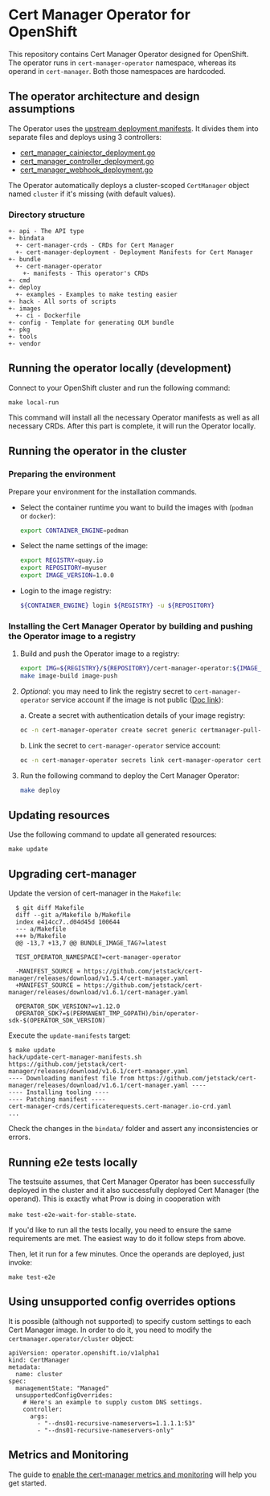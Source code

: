 # Cert Manager Operator for OpenShift

This repository contains Cert Manager Operator designed for OpenShift. The operator runs in `cert-manager-operator` namespace, whereas its operand in `cert-manager`. Both those namespaces are hardcoded.

## The operator architecture and design assumptions

The Operator uses the [upstream deployment manifests](https://github.com/jetstack/cert-manager/releases/download/v1.12.3/cert-manager.yaml). It divides them into separate files and deploys using 3 controllers:
- [cert_manager_cainjector_deployment.go](pkg/controller/deployment/cert_manager_cainjector_deployment.go)
- [cert_manager_controller_deployment.go](pkg/controller/deployment/cert_manager_controller_deployment.go)
- [cert_manager_webhook_deployment.go](pkg/controller/deployment/cert_manager_webhook_deployment.go)

The Operator automatically deploys a cluster-scoped `CertManager` object named `cluster` if it's missing (with default values).

### Directory structure

```
+- api - The API type
+- bindata
  +- cert-manager-crds - CRDs for Cert Manager
  +- cert-manager-deployment - Deployment Manifests for Cert Manager
+- bundle
  +- cert-manager-operator
    +- manifests - This operator's CRDs
+- cmd
+- deploy
  +- examples - Examples to make testing easier
+- hack - All sorts of scripts
+- images
  +- ci - Dockerfile
+- config - Template for generating OLM bundle
+- pkg
+- tools
+- vendor
```

## Running the operator locally (development)

Connect to your OpenShift cluster and run the following command:

    make local-run

This command will install all the necessary Operator manifests as well as all necessary CRDs. After this part is complete, it will run the Operator locally.

## Running the operator in the cluster

### Preparing the environment
Prepare your environment for the installation commands.

- Select the container runtime you want to build the images with (`podman` or `docker`):
    ```sh
    export CONTAINER_ENGINE=podman
    ```
- Select the name settings of the image:
    ```sh
    export REGISTRY=quay.io
    export REPOSITORY=myuser
    export IMAGE_VERSION=1.0.0
    ```
- Login to the image registry:
    ```sh
    ${CONTAINER_ENGINE} login ${REGISTRY} -u ${REPOSITORY}
    ```

### Installing the Cert Manager Operator by building and pushing the Operator image to a registry
1. Build and push the Operator image to a registry:
   ```sh
   export IMG=${REGISTRY}/${REPOSITORY}/cert-manager-operator:${IMAGE_VERSION}
   make image-build image-push
   ```

2. _Optional_: you may need to link the registry secret to `cert-manager-operator` service account if the image is not public ([Doc link](https://docs.openshift.com/container-platform/4.10/openshift_images/managing_images/using-image-pull-secrets.html#images-allow-pods-to-reference-images-from-secure-registries_using-image-pull-secrets)):

    a. Create a secret with authentication details of your image registry:
    ```sh
    oc -n cert-manager-operator create secret generic certmanager-pull-secret  --type=kubernetes.io/dockercfg  --from-file=.dockercfg=${XDG_RUNTIME_DIR}/containers/auth.json
    ```
    b. Link the secret to `cert-manager-operator` service account:
    ```sh
    oc -n cert-manager-operator secrets link cert-manager-operator certmanager-pull-secret --for=pull
    ````

3. Run the following command to deploy the Cert Manager Operator:
    ```sh
    make deploy
    ```

## Updating resources

Use the following command to update all generated resources:

    make update

## Upgrading cert-manager

Update the version of cert-manager in the `Makefile`:

```shell
  $ git diff Makefile
  diff --git a/Makefile b/Makefile
  index e414cc7..d04d45d 100644
  --- a/Makefile
  +++ b/Makefile
  @@ -13,7 +13,7 @@ BUNDLE_IMAGE_TAG?=latest
  
  TEST_OPERATOR_NAMESPACE?=cert-manager-operator
  
  -MANIFEST_SOURCE = https://github.com/jetstack/cert-manager/releases/download/v1.5.4/cert-manager.yaml
  +MANIFEST_SOURCE = https://github.com/jetstack/cert-manager/releases/download/v1.6.1/cert-manager.yaml
  
  OPERATOR_SDK_VERSION?=v1.12.0
  OPERATOR_SDK?=$(PERMANENT_TMP_GOPATH)/bin/operator-sdk-$(OPERATOR_SDK_VERSION)
```

Execute the `update-manifests` target:

```shell
$ make update
hack/update-cert-manager-manifests.sh https://github.com/jetstack/cert-manager/releases/download/v1.6.1/cert-manager.yaml
---- Downloading manifest file from https://github.com/jetstack/cert-manager/releases/download/v1.6.1/cert-manager.yaml ----
---- Installing tooling ----
---- Patching manifest ----
cert-manager-crds/certificaterequests.cert-manager.io-crd.yaml
...
```

Check the changes in the `bindata/` folder and assert any inconsistencies or errors.

## Running e2e tests locally

The testsuite assumes, that Cert Manager Operator has been successfully deployed 
in the cluster and it also successfully deployed Cert Manager (the operand). This
is exactly what Prow is doing in cooperation with 

`make test-e2e-wait-for-stable-state`.

If you'd like to run all the tests locally, you need to ensure the same requirements
are met. The easiest way to do it follow steps from above.

Then, let it run for a few minutes. Once the operands are deployed, just invoke:

    make test-e2e

## Using unsupported config overrides options

It is possible (although not supported) to specify custom settings to each Cert Manager image. In order to do it,
you need to modify the `certmanager.operator/cluster` object:

```asciidoc
apiVersion: operator.openshift.io/v1alpha1
kind: CertManager
metadata:
  name: cluster
spec:
  managementState: "Managed"
  unsupportedConfigOverrides:
    # Here's an example to supply custom DNS settings.
    controller:
      args:
        - "--dns01-recursive-nameservers=1.1.1.1:53"
        - "--dns01-recursive-nameservers-only"
```
## Metrics and Monitoring

The guide to [enable the cert-manager metrics and monitoring](https://github.com/openshift/cert-manager-operator/tree/master/docs/OPERAND_METRICS.md) will help you get started.
